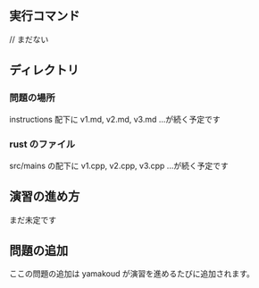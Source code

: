 ## 実行コマンド

// まだない

## ディレクトリ

### 問題の場所

instructions 配下に v1.md, v2.md, v3.md ...が続く予定です

### rust のファイル
src/mains の配下に v1.cpp, v2.cpp, v3.cpp ...が続く予定です


## 演習の進め方

まだ未定です

## 問題の追加

ここの問題の追加は yamakoud が演習を進めるたびに追加されます。
